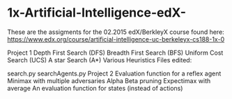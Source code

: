 # 1x-Artificial-Intelligence-edX-
These are the assigments for the 02.2015 edX/BerkleyX course found here: https://www.edx.org/course/artificial-intelligence-uc-berkeleyx-cs188-1x-0

Project 1
Depth First Search (DFS)
Breadth First Search (BFS)
Uniform Cost Search (UCS)
A star Search (A*)
Various Heuristics
Files edited:

search.py
searchAgents.py
Project 2
Evaluation function for a reflex agent
Minimax with multiple adversaries
Alpha Beta pruning
Expectimax with average
An evaluation function for states (instead of actions)
